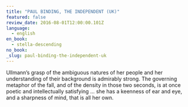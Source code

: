 ```yaml
---
title: "PAUL BINDING, THE INDEPENDENT (UK)"
featured: false
review_date: 2016-08-01T12:00:00.101Z
language:
  - english
en_book:
  - stella-descending
no_book:
_slug: paul-binding-the-independent-uk
---
```


Ullmann’s grasp of the ambiguous natures of her people and her understanding of their background is admirably strong. The governing metaphor of the fall, and of the density in those two seconds, is at once poetic and intellectually satisfying … she has a keenness of ear and eye, and a sharpness of mind, that is all her own.

